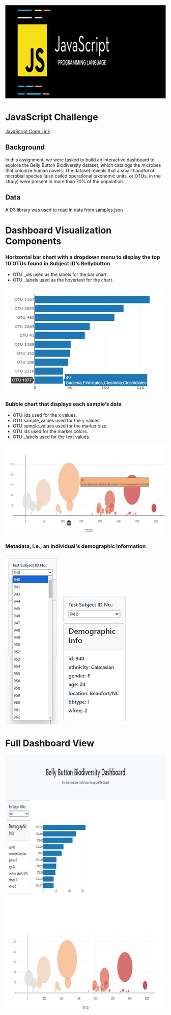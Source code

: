 <img src="Pics/Header.png" width="893" height="292">


# JavaScript Challenge

[JavaScript Code Link]( https://github.com/MichaelELeonard/JavaScript-Challenge/blob/main/static/js/app.js)

## Background
In this assignment, we were tasked to build an interactive dashboard to explore the Belly Button Biodiversity dataset, which catalogs the microbes that colonize human navels.
The dataset reveals that a small handful of microbial species (also called operational taxonomic units, or OTUs, in the study) were present in more than 70% of the population.


## Data

A D3 library was used to read in data from [samples.json]( https://static.bc-edx.com/data/dl-1-2/m14/lms/starter/samples.json)


# Dashboard Visualization Components
### Horizontal bar chart with a dropdown menu to display the top 10 OTUs found in Subject ID’s Bellybutton 
* OTU _ids used as the labels for the bar chart.
* OTU _labels used as the hovertext for the chart.

<img src="Pics/940 Bar Chart popup.png" width="497" height="331">


### Bubble chart that displays each sample’s data
* OTU_ids used for the x values.
* OTU sample_values used for the y values.
* OTU sample_values used for the marker size.
* OTU ids used for the marker colors.
* OTU _labels used for the text values.

<img src="Pics/940 Bubble Chart popup.png" width="906" height="285">



### Metadata, i.e., an individual's demographic information
<img src="Pics/Metadata Dropdown.png" width="174" height="532"><img src="Pics/940 Metadata.png" width="212" height="404">


# Full Dashboard View
<img src="Pics/Full Dashboard.png" width="987" height="803">

